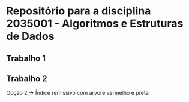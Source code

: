 # Repositório para a disciplina 2035001 - Algoritmos e Estruturas de Dados

## Trabalho 1


## Trabalho 2

Opção 2 -> Índice remissivo com árvore vermelho e preta
